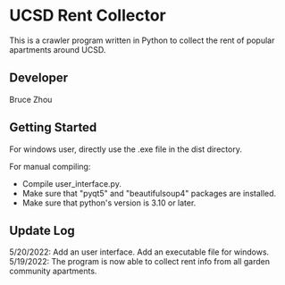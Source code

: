 # UCSD Rent Collector
This is a crawler program written in Python to collect the rent of popular apartments around UCSD.

## Developer
Bruce Zhou

## Getting Started
For windows user, directly use the .exe file in the dist directory.  
  
For manual compiling:  
* Compile user_interface.py.  
* Make sure that "pyqt5" and "beautifulsoup4" packages are installed.  
* Make sure that python's version is 3.10 or later.

## Update Log
5/20/2022: Add an user interface. Add an executable file for windows.  
5/19/2022: The program is now able to collect rent info from all garden community apartments.
